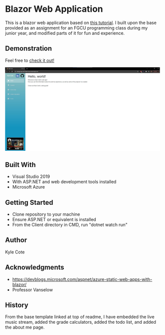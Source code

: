 # Blazor Web Application

This is a blazor web application based on [this tutorial](https://devblogs.microsoft.com/aspnet/azure-static-web-apps-with-blazor/). I built upon the base provided as an assignment for an FGCU programming class during my junior year, and modified parts of it for fun and experience. 

## Demonstration
Feel free to [check it out!](https://orange-bay-0e57dde10.azurestaticapps.net/)

![The blazor app!](blazorApp.jpg)

## Built With
* Visual Studio 2019
*   With ASP.NET and web development tools installed
* Microsoft Azure

## Getting Started
* Clone repository to your machine
*   Ensure ASP.NET or equivalent is installed
* From the Client directory in CMD, run "dotnet watch run"

## Author

Kyle Cote

## Acknowledgments

* https://devblogs.microsoft.com/aspnet/azure-static-web-apps-with-blazor/
* Professor Vanselow

## History
From the base template linked at top of readme, I have embedded the live music stream, added the grade calculators, added the todo list, and added the about me page.
